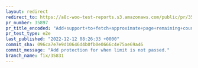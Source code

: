 ```yaml
---
layout: redirect
redirect_to: https://a8c-woo-test-reports.s3.amazonaws.com/public/pr/35897/e2e/index.html
pr_number: 35897
pr_title_encoded: "Add+support+to+fetch+approximate+page+remaining+count+and+optimize+search+query."
pr_test_type: e2e
last_published: "2022-12-12 08:26:33 +0000"
commit_sha: 096ca7e7e9d10646d4b0fb0e0666c4e75ae69a46
commit_message: "Add protection for when limit is not passed."
branch_name: fix/35831
---
```

